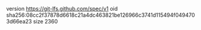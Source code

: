 version https://git-lfs.github.com/spec/v1
oid sha256:08cc2f37878d6618c21a4dc463821be126966c3741d115494f0494703d66ea23
size 2360
